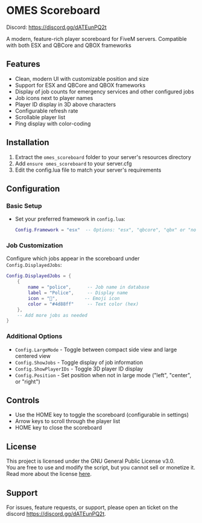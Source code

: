 # OMES Scoreboard

Discord: https://discord.gg/dATEunPQ2t

A modern, feature-rich player scoreboard for FiveM servers. Compatible with both ESX and QBCore and QBOX frameworks

## Features

- Clean, modern UI with customizable position and size
- Support for ESX and QBCore and QBOX frameworks
- Display of job counts for emergency services and other configured jobs
- Job icons next to player names
- Player ID display in 3D above characters
- Configurable refresh rate
- Scrollable player list
- Ping display with color-coding

## Installation

1. Extract the `omes_scoreboard` folder to your server's resources directory
2. Add `ensure omes_scoreboard` to your server.cfg
3. Edit the config.lua file to match your server's requirements

## Configuration

### Basic Setup
- Set your preferred framework in `config.lua`:
  ```lua
  Config.Framework = "esx"  -- Options: "esx", "qbcore", "qbx" or "none"
  ```

### Job Customization
Configure which jobs appear in the scoreboard under `Config.DisplayedJobs`:

```lua
Config.DisplayedJobs = {
    {
        name = "police",      -- Job name in database
        label = "Police",     -- Display name 
        icon = "👮",          -- Emoji icon
        color = "#4d88ff"     -- Text color (hex)
    },
    -- Add more jobs as needed
}
```

### Additional Options
- `Config.LargeMode` - Toggle between compact side view and large centered view
- `Config.ShowJobs` - Toggle display of job information
- `Config.ShowPlayerIDs` - Toggle 3D player ID display
- `Config.Position` - Set position when not in large mode ("left", "center", or "right")

## Controls
- Use the HOME key to toggle the scoreboard (configurable in settings)
- Arrow keys to scroll through the player list
- HOME key to close the scoreboard

## License
This project is licensed under the GNU General Public License v3.0.  
You are free to use and modify the script, but you cannot sell or monetize it.  
Read more about the license [here](https://www.gnu.org/licenses/gpl-3.0.html).

## Support
For issues, feature requests, or support, please open an ticket on the discord https://discord.gg/dATEunPQ2t. 
